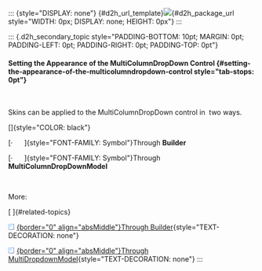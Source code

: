 ::: {style="DISPLAY: none"}
[](ms-xhelp:///?Id=d2h_url_template){#d2h_url_template}![](!package_url!){#d2h_package_url style="WIDTH: 0px; DISPLAY: none; HEIGHT: 0px"}
:::

::: {.d2h_secondary_topic style="PADDING-BOTTOM: 10pt; MARGIN: 0pt; PADDING-LEFT: 0pt; PADDING-RIGHT: 0pt; PADDING-TOP: 0pt"}
#### Setting the Appearance of the MultiColumnDropDown Control {#setting-the-appearance-of-the-multicolumndropdown-control style="tab-stops: 0pt"}

 

Skins can be applied to the MultiColumnDropDown control in  two ways.

[]{style="COLOR: black"} 

[·      ]{style="FONT-FAMILY: Symbol"}Through **Builder**

[·      ]{style="FONT-FAMILY: Symbol"}Through **MultiColumnDropDownModel**

 

More:

[ ]{#related-topics}

[![](button.gif){border="0" align="absMiddle"}Through Builder](ms-xhelp:///?Id=84961ac4-c845-4f3f-abec-87009131da26){style="TEXT-DECORATION: none"}

[![](button.gif){border="0" align="absMiddle"}Through MultiDropdownModel](ms-xhelp:///?Id=1a88118a-042b-424f-98a7-fb387917c573){style="TEXT-DECORATION: none"}
:::
